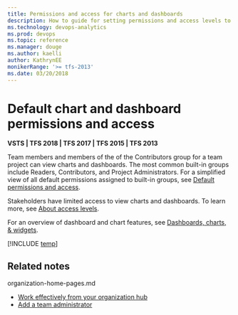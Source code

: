 ```yaml
---
title: Permissions and access for charts and dashboards
description: How to guide for setting permissions and access levels to support work tracking tasks (VSTS and TFS)
ms.technology: devops-analytics
ms.prod: devops
ms.topic: reference
ms.manager: douge
ms.author: kaelli
author: KathrynEE
monikerRange: '>= tfs-2013'
ms.date: 03/20/2018
---
```


# Default chart and dashboard permissions and access   

**VSTS | TFS 2018 | TFS 2017 | TFS 2015 | TFS 2013**

Team members and members of the of the Contributors group for a team project can view charts and dashboards. The most common built-in groups include Readers, Contributors, and Project Administrators. For a simplified view of all default permissions assigned to built-in groups, see [Default permissions and access](../../organizations/security/permissions-access.md).  

Stakeholders have limited access to view charts and dashboards. To learn more, see [About access levels](../../organizations/security/access-levels.md).

For an overview of dashboard and chart features, see [Dashboards, charts, & widgets](overview.md). 

[!INCLUDE [temp](../../organizations/security/_shared/report.md)]


## Related notes
organization-home-pages.md
- [Work effectively from your organization hub](../../user-guide/organization-home-pages.md)
- [Add a team administrator](../../work/scale/add-team-administrator.md) 